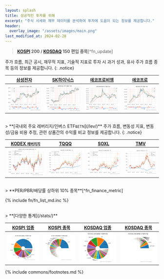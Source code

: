 ```yaml
---
layout: splash
title: 성공적인 투자를 위해
excerpt: "주식 시세와 재무 데이터를 분석하여 투자에 도움이 되는 정보를 제공합니다."
header:
  overlay_image: "/assets/images/main.png"
last_modified_at: 2024-02-28
---
```


> **[KOSPI](/stats/sector/kospi_all_all_종목/) 200 / [KOSDAQ](/stats/sector/kosdaq_all_all_종목/) 150 편입 종목**[^fn_update]

주가 흐름, 최근 공시, 재무적 지표, 기술적 지표로 투자 시 과거 성과, 유사 주가 흐름 종목 등의 정보를 제공합니다.
{: .notice}

| [삼성전자](/005930/) | [SK하이닉스](/000660/) | [에코프로비엠](/247540/) | [에코프로](/086520/) |
| :-: | :-: | :-: | :-: |
| [![삼성전자](/stock/images/005930.png)](/005930/) | [![SK하이닉스](/stock/images/000660.png)](/000660/) | [![에코프로비엠](/stock/images/247540.png)](/247540/) | [![에코프로](/stock/images/086520.png)](/086520/) |


<br>
> **[국내외 주요 레버리지/인버스 ETF<small>&ETN</small>](/lev/)**
주가 흐름, 변동성 지표, 변동성/금융 비용 추정, 관련 상품간의 수익률 비교 정보를 제공합니다.
{: .notice}

| [KODEX <small>레버리지</small>](/122630/) | [TQQQ](/tqqq/) | [SOXL](/soxl/) | [TMV](/tmv/) |
| :-: | :-: | :-: | :-: |
| [![KODEX 레버리지](/lev/images/122630.png)](/122630/) | [![TQLL](/lev/images/tqqq.png)](/tqqq/) | [![SOXL](/lev/images/soxl.png)](/soxl/) | [![TMV](/lev/images/tmv.png)](/tmv/) |


<br>
> **PER/PBR/배당률 상하위 10% 종목**[^fn_finance_metric]

{% include fn/fn_list_md.inc %}


<br>
> **[다양한 통계](/stats/)**

| [KOSPI 업종](/stats/sector/kospi_all_all_업종/) | [KOSPI 종목](/stats/sector/kospi_all_all_종목/) | [KOSDAQ 업종](/stats/sector/kosdaq_all_all_업종/) | [KOSDAQ 종목](/stats/sector/kosdaq_all_all_종목/) |
| :---: | :---: | :---: | :---: |
| [![KOSPI 업종별](/stats/sector/images/kospi_all_all_업종.png)](/stats/sector/kospi_all_all_업종/) | [![KOSPI 종목별](/stats/sector/images/kospi_all_all_종목.png)](/stats/sector/kospi_all_all_종목/) | [![KOSDAQ 업종별](/stats/sector/images/kosdaq_all_all_업종.png)](/stats/sector/kosdaq_all_all_업종/) | [![KOSDAQ 종목별 ](/stats/sector/images/kosdaq_all_all_종목.png)](/stats/sector/kosdaq_all_all_종목/) |


{% include commons/footnotes.md %}
